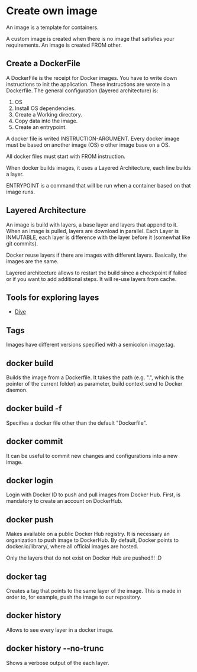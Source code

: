 # Create own image

An image is a template for containers.

A custom image is created when there is no image that satisfies your requirements. An image is created FROM other.

## Create a DockerFile

A DockerFile is the receipt for Docker images. You have to write down instructions to init the application. These instructions are wrote in a Dockerfile.
The general configuration (layered architecture) is:

1. OS
2. Install OS dependencies.
3. Create a Working directory.
4. Copy data into the image.
5. Create an entrypoint.

A docker file is writed INSTRUCTION-ARGUMENT. Every docker image must be based on another image (OS) o other image base on a OS.

All docker files must start with FROM instruction.

When docker builds images, it uses a Layered Architecture, each line builds a layer.

ENTRYPOINT is a command that will be run when a container based on that image runs.

## Layered Architecture

An image is build with layers, a base layer and layers that append to it. When an image is pulled, layers are download in parallel. Each Layer is INMUTABLE, each layer is difference with the layer before it (somewhat like git commits).

Docker reuse layers if there are images with different layers. Basically, the images are the same.

Layered architecture allows to restart the build since a checkpoint if failed or if you want to add additional steps. It will re-use layers from cache.

## Tools for exploring layes

- [Dive](<https://github.com/wagoodman/dive>)

## Tags

Images have different versions specified with a semicolon image:tag.

## **docker build**

Builds the image from a Dockerfile. It takes the path (e.g. ".", which is the pointer of the current folder) as parameter, build context send to Docker daemon.

## **docker build -f**

Specifies a docker file other than the default "Dockerfile".

## **docker commit**

It can be useful to commit new changes and configurations into a new image.

## **docker login**

Login with Docker ID to push and pull images from Docker Hub. First, is mandatory to create an account on DockerHub.

## **docker push**

Makes available on a public Docker Hub registry. It is necessary an organization to push image to DockerHub. By default, Docker points to docker.io/library/, where all official images are hosted.

Only the layers that do not exist on Docker Hub are pushed!!! :D

## **docker tag**

Creates a tag that points to the same layer of the image. This is made in order to, for example, push the image to our repository.

## **docker history**

Allows to see every layer in a docker image.

## **docker history --no-trunc**

Shows a verbose output of the each layer.
